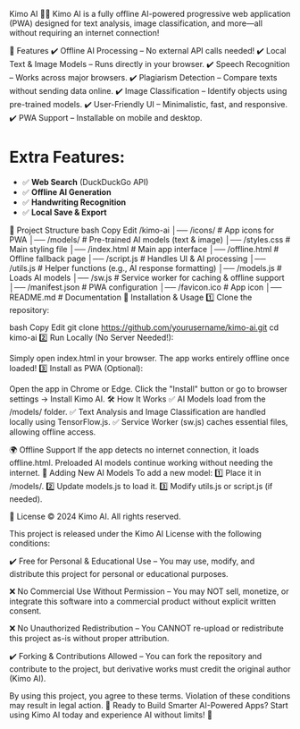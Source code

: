 Kimo AI 🐾🤖
Kimo AI is a fully offline AI-powered progressive web application (PWA) designed for text analysis, image classification, and more—all without requiring an internet connection!

📌 Features
✔️ Offline AI Processing – No external API calls needed!
✔️ Local Text & Image Models – Runs directly in your browser.
✔️ Speech Recognition – Works across major browsers.
✔️ Plagiarism Detection – Compare texts without sending data online.
✔️ Image Classification – Identify objects using pre-trained models.
✔️ User-Friendly UI – Minimalistic, fast, and responsive.
✔️ PWA Support – Installable on mobile and desktop.
# Extra Features:
- ✅ **Web Search** (DuckDuckGo API)
- ✅ **Offline AI Generation**
- ✅ **Handwriting Recognition**
- ✅ **Local Save & Export**

📂 Project Structure
bash
Copy
Edit
/kimo-ai
│── /icons/           # App icons for PWA
│── /models/          # Pre-trained AI models (text & image)
│── /styles.css       # Main styling file
│── /index.html       # Main app interface
│── /offline.html     # Offline fallback page
│── /script.js        # Handles UI & AI processing
│── /utils.js         # Helper functions (e.g., AI response formatting)
│── /models.js        # Loads AI models
│── /sw.js           # Service worker for caching & offline support
│── /manifest.json    # PWA configuration
│── /favicon.ico      # App icon
│── README.md         # Documentation
🚀 Installation & Usage
1️⃣ Clone the repository:

bash
Copy
Edit
git clone https://github.com/yourusername/kimo-ai.git
cd kimo-ai
2️⃣ Run Locally (No Server Needed!):

Simply open index.html in your browser.
The app works entirely offline once loaded!
3️⃣ Install as PWA (Optional):

Open the app in Chrome or Edge.
Click the "Install" button or go to browser settings → Install Kimo AI.
🛠️ How It Works
✅ AI Models load from the /models/ folder.
✅ Text Analysis and Image Classification are handled locally using TensorFlow.js.
✅ Service Worker (sw.js) caches essential files, allowing offline access.

🌍 Offline Support
If the app detects no internet connection, it loads offline.html.
Preloaded AI models continue working without needing the internet.
🔧 Adding New AI Models
To add a new model:
1️⃣ Place it in /models/.
2️⃣ Update models.js to load it.
3️⃣ Modify utils.js or script.js (if needed).

📄 License
© 2024 Kimo AI. All rights reserved.

This project is released under the Kimo AI License with the following conditions:

✔️ Free for Personal & Educational Use – You may use, modify, and distribute this project for personal or educational purposes.

❌ No Commercial Use Without Permission – You may NOT sell, monetize, or integrate this software into a commercial product without explicit written consent.

❌ No Unauthorized Redistribution – You CANNOT re-upload or redistribute this project as-is without proper attribution.

✔️ Forking & Contributions Allowed – You can fork the repository and contribute to the project, but derivative works must credit the original author (Kimo AI).

By using this project, you agree to these terms. Violation of these conditions may result in legal action.
🚀 Ready to Build Smarter AI-Powered Apps?
Start using Kimo AI today and experience AI without limits! 🎉
